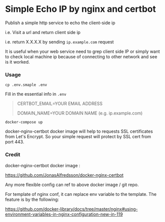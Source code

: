 # Simple Echo IP by nginx and certbot

Publish a simple http service to echo the client-side ip

i.e. Visit a url and return client side ip

i.e. return X.X.X.X by sending `ip.example.com` request

It is useful when your web service need to grep client side IP or simply want to check local machine ip because of connecting to other network and see is it worked.

### Usage
`cp .env.smaple .env`

Fill in the essential info in `.env`

>CERTBOT_EMAIL=YOUR EMAIL ADDRESS
>
>DOMAIN_NAME=YOUR DOMAIN NAME (e.g. ip.example.com)

`docker-compose up`

docker-nginx-certbot docker image will help to requests SSL certificates from Let's Encrypt. 
So your simple request will protect by SSL cert from port 443.

### Credit
docker-nginx-certbot docker image :

https://github.com/JonasAlfredsson/docker-nginx-certbot

Any more flexible config can ref to above docker image / git repo.

For template of nginx conf, it can replace env variable to the template. The feature is by the following:

https://github.com/docker-library/docs/tree/master/nginx#using-environment-variables-in-nginx-configuration-new-in-119
